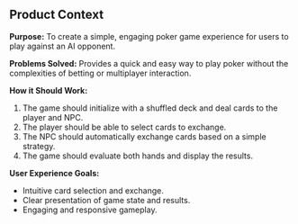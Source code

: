 ## Product Context

**Purpose:** To create a simple, engaging poker game experience for users to play against an AI opponent.

**Problems Solved:** Provides a quick and easy way to play poker without the complexities of betting or multiplayer interaction.

**How it Should Work:**

1.  The game should initialize with a shuffled deck and deal cards to the player and NPC.
2.  The player should be able to select cards to exchange.
3.  The NPC should automatically exchange cards based on a simple strategy.
4.  The game should evaluate both hands and display the results.

**User Experience Goals:**

*   Intuitive card selection and exchange.
*   Clear presentation of game state and results.
*   Engaging and responsive gameplay.
